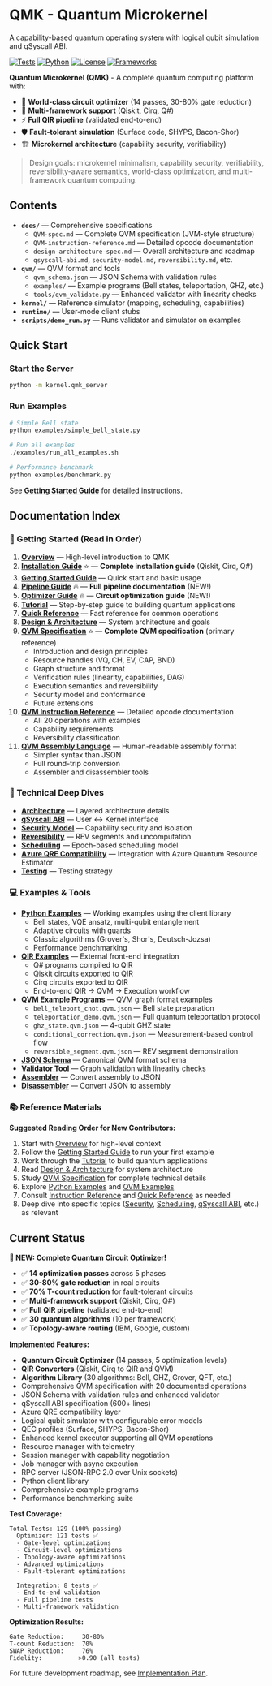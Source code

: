 # QMK - Quantum Microkernel

A capability-based quantum operating system with logical qubit simulation and qSyscall ABI.

[![Tests](https://img.shields.io/badge/tests-129%20passing-brightgreen)](tests/)
[![Python](https://img.shields.io/badge/python-3.9%2B-blue)](https://www.python.org/)
[![License](https://img.shields.io/badge/license-MIT-blue)](LICENSE)
[![Frameworks](https://img.shields.io/badge/frameworks-Qiskit%20%7C%20Cirq%20%7C%20Q%23-purple)](docs/INSTALLATION.md)

**Quantum Microkernel (QMK)** - A complete quantum computing platform with:
- 🎯 **World-class circuit optimizer** (14 passes, 30-80% gate reduction)
- 🔄 **Multi-framework support** (Qiskit, Cirq, Q#)
- ⚡ **Full QIR pipeline** (validated end-to-end)
- 🛡️ **Fault-tolerant simulation** (Surface code, SHYPS, Bacon-Shor)
- 🏗️ **Microkernel architecture** (capability security, verifiability)

> Design goals: microkernel minimalism, capability security, verifiability, reversibility-aware semantics,
> world-class optimization, and multi-framework quantum computing.

## Contents
- **`docs/`** — Comprehensive specifications
  - `QVM-spec.md` — Complete QVM specification (JVM-style structure)
  - `QVM-instruction-reference.md` — Detailed opcode documentation
  - `design-architecture-spec.md` — Overall architecture and roadmap
  - `qsyscall-abi.md`, `security-model.md`, `reversibility.md`, etc.
- **`qvm/`** — QVM format and tools
  - `qvm_schema.json` — JSON Schema with validation rules
  - `examples/` — Example programs (Bell states, teleportation, GHZ, etc.)
  - `tools/qvm_validate.py` — Enhanced validator with linearity checks
- **`kernel/`** — Reference simulator (mapping, scheduling, capabilities)
- **`runtime/`** — User-mode client stubs
- **`scripts/demo_run.py`** — Runs validator and simulator on examples

## Quick Start

### Start the Server
```bash
python -m kernel.qmk_server
```

### Run Examples
```bash
# Simple Bell state
python examples/simple_bell_state.py

# Run all examples
./examples/run_all_examples.sh

# Performance benchmark
python examples/benchmark.py
```

See **[Getting Started Guide](docs/GETTING_STARTED.md)** for detailed instructions.

## Documentation Index

### 📖 Getting Started (Read in Order)

1. **[Overview](docs/overview.md)** — High-level introduction to QMK
2. **[Installation Guide](docs/INSTALLATION.md)** ⭐ — **Complete installation guide** (Qiskit, Cirq, Q#)
3. **[Getting Started Guide](docs/GETTING_STARTED.md)** — Quick start and basic usage
4. **[Pipeline Guide](docs/PIPELINE_GUIDE.md)** 🔥 — **Full pipeline documentation** (NEW!)
5. **[Optimizer Guide](docs/OPTIMIZER_GUIDE.md)** 🔥 — **Circuit optimization guide** (NEW!)
6. **[Tutorial](docs/TUTORIAL.md)** — Step-by-step guide to building quantum applications
7. **[Quick Reference](docs/QUICK_REFERENCE.md)** — Fast reference for common operations
8. **[Design & Architecture](docs/design-architecture-spec.md)** — System architecture and goals
9. **[QVM Specification](docs/QVM-spec.md)** ⭐ — **Complete QVM specification** (primary reference)
   - Introduction and design principles
   - Resource handles (VQ, CH, EV, CAP, BND)
   - Graph structure and format
   - Verification rules (linearity, capabilities, DAG)
   - Execution semantics and reversibility
   - Security model and conformance
   - Future extensions
7. **[QVM Instruction Reference](docs/QVM-instruction-reference.md)** — Detailed opcode documentation
   - All 20 operations with examples
   - Capability requirements
   - Reversibility classification
8. **[QVM Assembly Language](docs/QVM-ASSEMBLY.md)** — Human-readable assembly format
   - Simpler syntax than JSON
   - Full round-trip conversion
   - Assembler and disassembler tools

### 🔧 Technical Deep Dives

- **[Architecture](docs/architecture.md)** — Layered architecture details
- **[qSyscall ABI](docs/qsyscall-abi.md)** — User ↔ Kernel interface
- **[Security Model](docs/security-model.md)** — Capability security and isolation
- **[Reversibility](docs/reversibility.md)** — REV segments and uncomputation
- **[Scheduling](docs/scheduling.md)** — Epoch-based scheduling model
- **[Azure QRE Compatibility](docs/AZURE_QRE_COMPATIBILITY.md)** — Integration with Azure Quantum Resource Estimator
- **[Testing](docs/testing.md)** — Testing strategy

### 💻 Examples & Tools

- **[Python Examples](examples/README.md)** — Working examples using the client library
  - Bell states, VQE ansatz, multi-qubit entanglement
  - Adaptive circuits with guards
  - Classic algorithms (Grover's, Shor's, Deutsch-Jozsa)
  - Performance benchmarking
- **[QIR Examples](qir_examples/README.md)** — External front-end integration
  - Q# programs compiled to QIR
  - Qiskit circuits exported to QIR
  - Cirq circuits exported to QIR
  - End-to-end QIR → QVM → Execution workflow
- **[QVM Example Programs](qvm/examples/README.md)** — QVM graph format examples
  - `bell_teleport_cnot.qvm.json` — Bell state preparation
  - `teleportation_demo.qvm.json` — Full quantum teleportation protocol
  - `ghz_state.qvm.json` — 4-qubit GHZ state
  - `conditional_correction.qvm.json` — Measurement-based control flow
  - `reversible_segment.qvm.json` — REV segment demonstration
- **[JSON Schema](qvm/qvm_schema.json)** — Canonical QVM format schema
- **[Validator Tool](qvm/tools/qvm_validate.py)** — Graph validation with linearity checks
- **[Assembler](qvm/tools/qvm_asm.py)** — Convert assembly to JSON
- **[Disassembler](qvm/tools/qvm_disasm.py)** — Convert JSON to assembly

### 📚 Reference Materials

**Suggested Reading Order for New Contributors:**
1. Start with [Overview](docs/overview.md) for high-level context
2. Follow the [Getting Started Guide](docs/GETTING_STARTED.md) to run your first example
3. Work through the [Tutorial](docs/TUTORIAL.md) to build quantum applications
4. Read [Design & Architecture](docs/design-architecture-spec.md) for system architecture
5. Study [QVM Specification](docs/QVM-spec.md) for complete technical details
6. Explore [Python Examples](examples/README.md) and [QVM Examples](qvm/examples/README.md)
7. Consult [Instruction Reference](docs/QVM-instruction-reference.md) and [Quick Reference](docs/QUICK_REFERENCE.md) as needed
8. Deep dive into specific topics ([Security](docs/security-model.md), [Scheduling](docs/scheduling.md), [qSyscall ABI](docs/qsyscall-abi.md), etc.) as relevant

## Current Status

**🎉 NEW: Complete Quantum Circuit Optimizer!**
- ✅ **14 optimization passes** across 5 phases
- ✅ **30-80% gate reduction** in real circuits
- ✅ **70% T-count reduction** for fault-tolerant circuits
- ✅ **Multi-framework support** (Qiskit, Cirq, Q#)
- ✅ **Full QIR pipeline** (validated end-to-end)
- ✅ **30 quantum algorithms** (10 per framework)
- ✅ **Topology-aware routing** (IBM, Google, custom)

**Implemented Features:**
- **Quantum Circuit Optimizer** (14 passes, 5 optimization levels)
- **QIR Converters** (Qiskit, Cirq to QIR and QVM)
- **Algorithm Library** (30 algorithms: Bell, GHZ, Grover, QFT, etc.)
- Comprehensive QVM specification with 20 documented operations
- JSON Schema with validation rules and enhanced validator
- qSyscall ABI specification (600+ lines)
- Azure QRE compatibility layer
- Logical qubit simulator with configurable error models
- QEC profiles (Surface, SHYPS, Bacon-Shor)
- Enhanced kernel executor supporting all QVM operations
- Resource manager with telemetry
- Session manager with capability negotiation
- Job manager with async execution
- RPC server (JSON-RPC 2.0 over Unix sockets)
- Python client library
- Comprehensive example programs
- Performance benchmarking suite

**Test Coverage:**
```
Total Tests: 129 (100% passing)
  Optimizer: 121 tests ✅
  - Gate-level optimizations
  - Circuit-level optimizations
  - Topology-aware optimizations
  - Advanced optimizations
  - Fault-tolerant optimizations
  
  Integration: 8 tests ✅
  - End-to-end validation
  - Full pipeline tests
  - Multi-framework validation
```

**Optimization Results:**
```
Gate Reduction:     30-80%
T-count Reduction:  70%
SWAP Reduction:     76%
Fidelity:          >0.90 (all tests)
```

For future development roadmap, see [Implementation Plan](docs/IMPLEMENTATION_PLAN.md).
